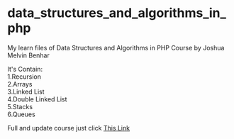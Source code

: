 # data_structures_and_algorithms_in_php
My learn files of Data Structures and Algorithms in PHP Course by Joshua Melvin Benhar

It's Contain:\
1.Recursion\
2.Arrays\
3.Linked List\
4.Double Linked List\
5.Stacks\
6.Queues

Full and update course just click 
[This Link](https://www.udemy.com/course/data-structures-and-algorithm-in-php-part-one/)
